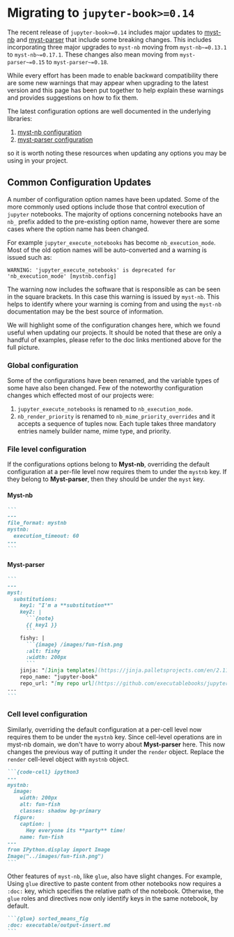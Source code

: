 # Migrating to `jupyter-book>=0.14`

The recent release of `jupyter-book>=0.14` includes major updates to [myst-nb](https://myst-nb.readthedocs.io/en/latest/)
and [myst-parser](https://myst-parser.readthedocs.io/en/latest/) that include some breaking changes. This includes incorporating
three major upgrades to `myst-nb` moving from `myst-nb~=0.13.1` to `myst-nb~=0.17.1`. These changes also mean moving from
`myst-parser~=0.15` to `myst-parser~=0.18`.

While every effort has been
made to enable backward compatibility there are some new warnings that may appear when upgrading to the latest version and
this page has been put together to help explain these warnings and provides suggestions on how to fix them.

The latest configuration options are well documented in the underlying libraries:

1. [myst-nb configuration](https://myst-nb.readthedocs.io/en/latest/configuration.html)
2. [myst-parser configuration](https://myst-parser.readthedocs.io/en/latest/configuration.html)

so it is worth noting these resources when updating any options you may be using in your project.

## Common Configuration Updates

A number of configuration option names have been updated. Some of the more commonly used options
include those that control execution of `jupyter` notebooks. The majority of options concerning notebooks 
have an `nb_` prefix added to the pre-existing option name, however there are some cases where the
option name has been changed.

For example `jupyter_execute_notebooks` has become `nb_execution_mode`. Most of the old option
names will be auto-converted and a warning is issued such as:

```
WARNING: 'jupyter_execute_notebooks' is deprecated for 'nb_execution_mode' [mystnb.config]
```

The warning now includes the software that is responsible as can be seen in the square brackets.
In this case this warning is issued by `myst-nb`. This helps to identify where your warning
is coming from and using the `myst-nb` documentation may be the best source of information.

We will highlight some of the configuration changes here, which we found useful when updating our 
projects. It should be noted that these are only a handful of examples, please refer to the doc links 
mentioned above for the full picture.  

### Global configuration

Some of the configurations have been renamed, and the variable types of some have also been changed.
Few of the noteworthy configuration changes which effected most of our projects were:

1. `jupyter_execute_notebooks` is renamed to  `nb_execution_mode`.
2. `nb_render_priority` is renamed to `nb_mime_priority_overrides` and it accepts a sequence of tuples now.
    Each tuple takes three mandatory entries namely builder name, mime type, and priority. 


### File level configuration

If the configurations options belong to **Myst-nb**, overriding the default configuration at a per-file level 
now requires them to under the `mystnb` key. If they belong to **Myst-parser**, then they should be under the 
`myst` key. 

#### Myst-nb

````md
```
---
file_format: mystnb
mystnb:
  execution_timeout: 60
---
```
````

#### Myst-parser

````md
```
---
myst:
  substitutions:
    key1: "I'm a **substitution**"
    key2: |
      ```{note}
      {{ key1 }}
      ```
    fishy: |
      ```{image} /images/fun-fish.png
      :alt: fishy
      :width: 200px
      ```
    jinja: "[Jinja templates](https://jinja.palletsprojects.com/en/2.11.x/)"
    repo_name: "jupyter-book"
    repo_url: "[my repo url](https://github.com/executablebooks/jupyter-book)"
---
```
````

### Cell level configuration

Similarly, overriding the default configuration at a per-cell level 
now requires them to be under the `mystnb` key. Since cell-level operations are in myst-nb domain,
we don't have to worry about **Myst-parser** here. This now changes the previous way of putting it 
under the `render` object. Replace the `render` cell-level object with `mystnb` object.

````md
```{code-cell} ipython3
---
mystnb:
  image:
    width: 200px
    alt: fun-fish
    classes: shadow bg-primary
  figure:
    caption: |
      Hey everyone its **party** time!
    name: fun-fish
---
from IPython.display import Image
Image("../images/fun-fish.png")
```
````

Other features of `myst-nb`, like `glue`, also have slight changes. For example, Using `glue` directive 
to paste content from other notebooks now requires a `:doc:` key, which specifies the relative path of the
notebook. Otherwise, the `glue` roles and directives now only identify keys in the same notebook, by default.

````md
```{glue} sorted_means_fig
:doc: executable/output-insert.md
```
````

